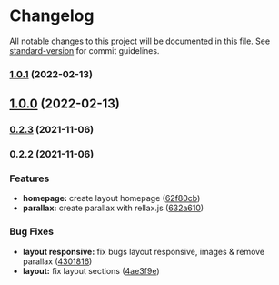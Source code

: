 # Changelog

All notable changes to this project will be documented in this file. See [standard-version](https://github.com/conventional-changelog/standard-version) for commit guidelines.

### [1.0.1](https://bitbucket.org/sala7design/trular/compare/v0.2.3...v1.0.1) (2022-02-13)

## [1.0.0](https://bitbucket.org/sala7design/trular/compare/v0.2.3...v1.0.0) (2022-02-13)

### [0.2.3](https://bitbucket.org/sala7design/trular/compare/v0.2.2...v0.2.3) (2021-11-06)

### 0.2.2 (2021-11-06)


### Features

* **homepage:** create layout homepage ([62f80cb](https://bitbucket.org/sala7design/trular/commit/62f80cb03673e76340388e574db5d3363232f7bb))
* **parallax:** create parallax with rellax.js ([632a610](https://bitbucket.org/sala7design/trular/commit/632a610014a75005ae820f2ec6046a932d2f91a8))


### Bug Fixes

* **layout responsive:** fix bugs layout responsive, images & remove parallax ([4301816](https://bitbucket.org/sala7design/trular/commit/43018164e799488cbcb52b1ae9f6469ffbcf68e5))
* **layout:** fix layout sections ([4ae3f9e](https://bitbucket.org/sala7design/trular/commit/4ae3f9ee824d6df9ac04266ff39b960c77960bb0))
